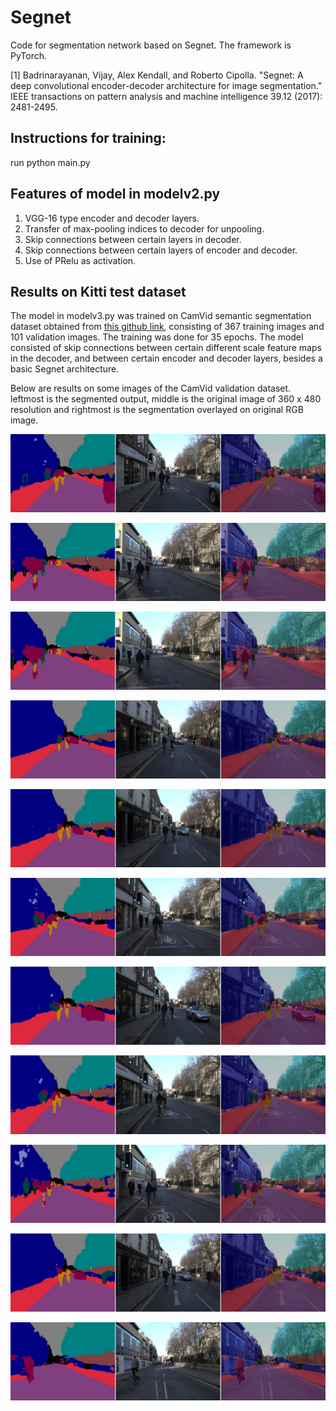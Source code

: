 # Segnet
Code for segmentation network based on Segnet. The framework is PyTorch. 

[1] Badrinarayanan, Vijay, Alex Kendall, and Roberto Cipolla. "Segnet: A deep convolutional encoder-decoder architecture for image segmentation." IEEE transactions on pattern analysis and machine intelligence 39.12 (2017): 2481-2495.

## Instructions for training:

run python main.py

## Features of model in modelv2.py

1. VGG-16 type encoder and decoder layers.
2. Transfer of max-pooling indices to decoder for unpooling.
3. Skip connections between certain layers in decoder.
3. Skip connections between certain layers of encoder and decoder. 
5. Use of PRelu as activation.

## Results on Kitti test dataset 
The model in modelv3.py was trained on CamVid semantic segmentation dataset obtained from [this github link](https://github.com/alexgkendall/SegNet-Tutorial/tree/master/CamVid), consisting of 367 training images and 101 validation images. The training was done for 35 epochs. The model consisted of skip connections between certain different scale feature maps in the decoder, and between certain encoder and decoder layers, besides a basic Segnet architecture.

Below are results on some images of the CamVid validation dataset. leftmost is the segmented output, middle is the original image of 360 x 480 resolution and rightmost is the segmentation overlayed on original RGB image.

![Result on CamVid validation set image](https://github.com/prasadkush/Segnet/blob/CamVid/CamVid%20Val%20Result%20Images/18_overlayimg_.jpg)

![Result on CamVid validation set image](https://github.com/prasadkush/Segnet/blob/CamVid/CamVid%20Val%20Result%20Images/26_overlayimg_.jpg)

![Result on CamVid validation set image](https://github.com/prasadkush/Segnet/blob/CamVid/CamVid%20Val%20Result%20Images/26_overlayimg_.jpg)

![Result on CamVid validation set image](https://github.com/prasadkush/Segnet/blob/CamVid/CamVid%20Val%20Result%20Images/37_overlayimg_.jpg)

![Result on CamVid validation set image](https://github.com/prasadkush/Segnet/blob/CamVid/CamVid%20Val%20Result%20Images/47_overlayimg_.jpg)

![Result on CamVid validation set image](https://github.com/prasadkush/Segnet/blob/CamVid/CamVid%20Val%20Result%20Images/50_overlayimg_.jpg)

![Result on CamVid validation set image](https://github.com/prasadkush/Segnet/blob/CamVid/CamVid%20Val%20Result%20Images/63_overlayimg_.jpg)

![Result on CamVid validation set image](https://github.com/prasadkush/Segnet/blob/CamVid/CamVid%20Val%20Result%20Images/6_overlayimg_.jpg)

![Result on CamVid validation set image](https://github.com/prasadkush/Segnet/blob/CamVid/CamVid%20Val%20Result%20Images/76_overlayimg_.jpg)

![Result on CamVid validation set image](https://github.com/prasadkush/Segnet/blob/CamVid/CamVid%20Val%20Result%20Images/87_overlayimg_.jpg)

![Result on CamVid validation set image](https://github.com/prasadkush/Segnet/blob/CamVid/CamVid%20Val%20Result%20Images/98_overlayimg_.jpg)
